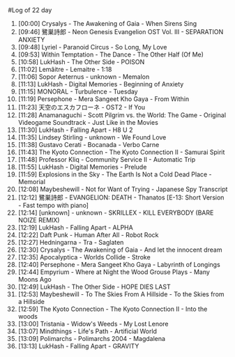 #Log of 22 day

1. [00:00] Crysalys - The Awakening of Gaia - When Sirens Sing
1. [09:46] 鷺巣詩郎 - Neon Genesis Evangelion OST Vol. III - SEPARATION ANXIETY
1. [09:48] Lyriel - Paranoid Circus - So Long, My Love
1. [09:53] Within Temptation - The Dance - The Other Half (Of Me)
1. [10:58] LukHash - The Other Side - POISON
1. [11:02] Lemâitre - Lemaitre - 1:18
1. [11:06] Sopor Aeternus - unknown - Memalon
1. [11:13] LukHash - Digital Memories - Beginning of Anxiety
1. [11:15] MONORAL - Turbulence - Tuesday
1. [11:19] Persephone - Mera Sangeet Kho Gaya - From Within
1. [11:23] 天空のエスカフローネ - OST2 - If You
1. [11:28] Anamanaguchi - Scott Pilgrim vs. the World: The Game - Original Videogame Soundtrack - Just Like in the Movies
1. [11:30] LukHash - Falling Apart - H8 U 2
1. [11:35] Lindsey Stirling - unknown - We Found Love
1. [11:38] Gustavo Cerati - Bocanada - Verbo Carne
1. [11:43] The Kyoto Connection - The Kyoto Connection II - Samurai Spirit
1. [11:48] Professor Kliq - Community Service II - Automatic Trip
1. [11:55] LukHash - Digital Memories - Prelude
1. [11:59] Explosions in the Sky - The Earth Is Not a Cold Dead Place - Memorial
1. [12:08] Maybeshewill - Not for Want of Trying - Japanese Spy Transcript
1. [12:12] 鷺巣詩郎 - EVANGELION: DEATH - Thanatos [E-13: Short Version - Fast tempo with piano]
1. [12:14] [unknown] - unknown - SKRILLEX - KILL EVERYBODY (BARE NOIZE REMIX)
1. [12:19] LukHash - Falling Apart - ALPHA
1. [12:22] Daft Punk - Human After All - Robot Rock
1. [12:27] Hedningarna - Tra - Saglaten
1. [12:30] Crysalys - The Awakening of Gaia - And let the innocent dream
1. [12:35] Apocalyptica - Worlds Collide - Stroke
1. [12:40] Persephone - Mera Sangeet Kho Gaya - Labyrinth of Longings
1. [12:44] Empyrium - Where at Night the Wood Grouse Plays - Many Moons Ago
1. [12:49] LukHash - The Other Side - HOPE DIES LAST
1. [12:53] Maybeshewill - To The Skies From A Hillside - To the Skies from a Hillside
1. [12:59] The Kyoto Connection - The Kyoto Connection II - Into the woods
1. [13:00] Tristania - Widow's Weeds - My Lost Lenore
1. [13:07] Mindthings - Life's Path - Artificial World
1. [13:09] Polimarchs - Polimarchs 2004 - Magdalena
1. [13:13] LukHash - Falling Apart - GRAVITY
